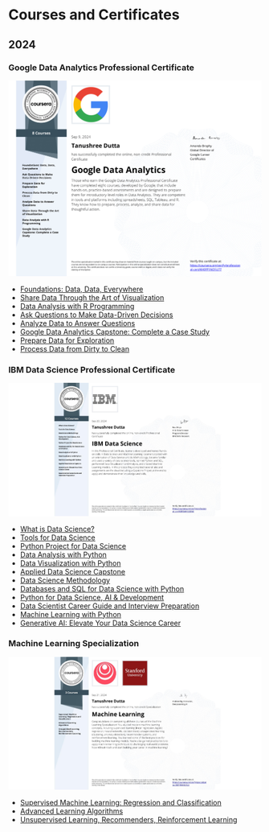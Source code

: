 #  Courses and Certificates
## 2024

### Google Data Analytics Professional Certificate
<td markdown="span"><img src="https://github.com/dutta-tanushree/dutta-tanushree.github.io/blob/master/pdf/certificates/google-data/Coursera%20KH0FP1NO1U77-1.png?raw=true"></td>

- [Foundations: Data, Data, Everywhere](https://www.coursera.org/account/accomplishments/certificate/H5AMSRUN8ESM)
- [Share Data Through the Art of Visualization](https://www.coursera.org/account/accomplishments/certificate/REY8ZBCQ71YK)
- [Data Analysis with R Programming](https://www.coursera.org/account/accomplishments/certificate/JWZCCIRAPEDJ)
- [Ask Questions to Make Data-Driven Decisions](https://www.coursera.org/account/accomplishments/certificate/SJFAKH66J5N2)
- [Analyze Data to Answer Questions](https://www.coursera.org/account/accomplishments/certificate/6Y4GQ7K3NQGN)
- [Google Data Analytics Capstone: Complete a Case Study](https://www.coursera.org/account/accomplishments/certificate/Y5RMAT4OUG0R)
- [Prepare Data for Exploration](https://www.coursera.org/account/accomplishments/certificate/HFJARJ3ZEXR7)
- [Process Data from Dirty to Clean](https://www.coursera.org/account/accomplishments/certificate/V45NDW2ALS2P)

### IBM Data Science Professional Certificate
<td markdown="span"><img src="https://github.com/dutta-tanushree/dutta-tanushree.github.io/blob/master/pdf/certificates/IBM-Data-Science-Professional/IBM_Certificate.jpeg?raw=true"></td>

- [What is Data Science?](https://www.coursera.org/account/accomplishments/certificate/EK3Y6PY538XS)
- [Tools for Data Science](https://www.coursera.org/account/accomplishments/certificate/6UKTMYVKU4CU)
- [Python Project for Data Science](https://www.coursera.org/account/accomplishments/certificate/WP5R02QG2144)
- [Data Analysis with Python](https://www.coursera.org/account/accomplishments/certificate/0P3JJETAR0M7)
- [Data Visualization with Python](https://www.coursera.org/account/accomplishments/certificate/CVFQZR3C1N3U)
- [Applied Data Science Capstone](https://www.coursera.org/account/accomplishments/certificate/CM3TJ0AEGR8S)
- [Data Science Methodology](https://www.coursera.org/account/accomplishments/certificate/HGV05VFKCWZM)
- [Databases and SQL for Data Science with Python](https://www.coursera.org/account/accomplishments/certificate/WAHSRFZH6OAB)
- [Python for Data Science, AI & Development](https://www.coursera.org/account/accomplishments/certificate/DR7FZZBC8F77)
- [Data Scientist Career Guide and Interview Preparation](https://www.coursera.org/account/accomplishments/certificate/6Z7CV15IQ3VD)
- [Machine Learning with Python](https://www.coursera.org/account/accomplishments/certificate/40QPT93DHTKC)
- [Generative AI: Elevate Your Data Science Career](https://www.coursera.org/account/accomplishments/certificate/FBNFSVXRNSY4)

### Machine Learning Specialization
<td markdown="span"><img src="https://github.com/dutta-tanushree/dutta-tanushree.github.io/blob/master/pdf/certificates/ML/ML_stanford.jpeg?raw=true"></td>

- [Supervised Machine Learning: Regression and Classification](https://www.coursera.org/account/accomplishments/certificate/FLHSB46LEP8U)
- [Advanced Learning Algorithms](https://www.coursera.org/account/accomplishments/certificate/GD304C4IBI4T)
- [Unsupervised Learning, Recommenders, Reinforcement Learning](https://www.coursera.org/account/accomplishments/certificate/UVK5HF9MVXTA)


